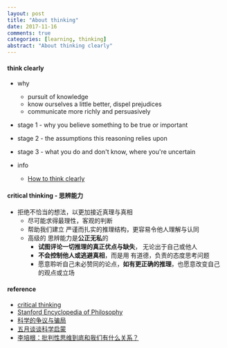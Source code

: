 ```yaml
---
layout: post
title: "About thinking"
date: 2017-11-16
comments: true
categories: [learning, thinking]
abstract: "About thinking clearly"
---
```


#### think clearly  
* why 
    - pursuit of knowledge  
    - know ourselves a little better, dispel prejudices 
    - communicate more richly and persuasively 

* stage 1 - why you believe something to be true or important  

* stage 2 - the assumptions this reasoning relies upon  

* stage 3 - what you do and don't know, where you're uncertain 

* info
    - [How to think clearly](https://psyche.co/guides/how-to-think-clearly-to-improve-understanding-and-communication)


#### critical thinking  - 思辨能力  
* 拒绝不恰当的想法，以更加接近真理与真相  
    + 尽可能求得最理性，客观的判断  
    + 帮助我们建立 严谨而扎实的推理结构，更容易令他人理解与认同  
    + 高级的 思辨能力是**公正无私**的
        - **试图评论一切推理的真正优点与缺失**， 无论出于自己或他人  
        - **不会控制他人或逃避真相**，而是用 有道德，负责的态度思考问题  
        - 愿意聆听自己未必赞同的论点，**如有更正确的推理**，也愿意改变自己的观点或立场  

#### reference
* [critical thinking](https://philosophy.hku.hk/think/critical/ct.php) 
* [Stanford Encyclopedia of Philosophy](https://plato.stanford.edu/entries/critical-thinking/)
* [科学的争议与骗局](http://jiangcaijian.blog.caixin.com/archives/152564)
* [五月谈谈科学启蒙](http://jiangcaijian.blog.caixin.com/archives/162965)
* [李培根：批判性思维到底和我们有什么关系？](http://zhishifenzi.blog.caixin.com/archives/171547)